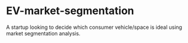 # EV-market-segmentation
A startup looking to decide which consumer vehicle/space is ideal using market segmentation analysis.
